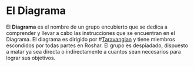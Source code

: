 # El Diagrama
El **Diagrama** es el nombre de un grupo encubierto que se dedica a comprender y llevar a cabo las instrucciones que se encuentran en el Diagrama. El diagrama es dirigido por #[Taravangian](characters/taravangian) y tiene miembros escondidos por todas partes en Roshar. El grupo es despiadado, dispuesto a matar ya sea directa o indirectamente a cuantos sean necesarios para lograr sus objetivos. 
